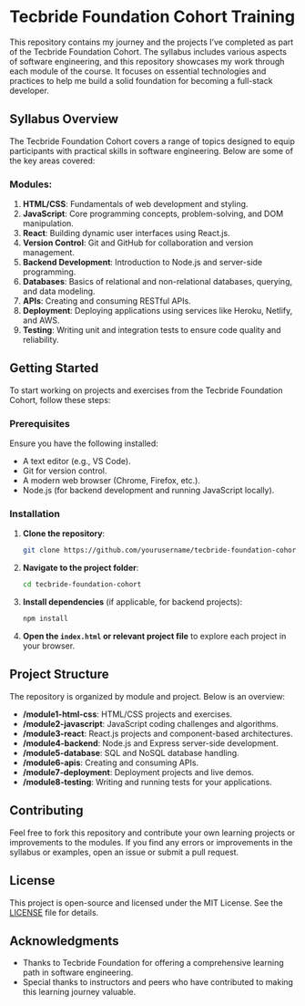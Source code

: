 

# Tecbride Foundation Cohort Training

This repository contains my journey and the projects I’ve completed as part of the Tecbride Foundation Cohort. The syllabus includes various aspects of software engineering, and this repository showcases my work through each module of the course. It focuses on essential technologies and practices to help me build a solid foundation for becoming a full-stack developer.

## Syllabus Overview

The Tecbride Foundation Cohort covers a range of topics designed to equip participants with practical skills in software engineering. Below are some of the key areas covered:

### Modules:
1. **HTML/CSS**: Fundamentals of web development and styling.
2. **JavaScript**: Core programming concepts, problem-solving, and DOM manipulation.
3. **React**: Building dynamic user interfaces using React.js.
4. **Version Control**: Git and GitHub for collaboration and version management.
5. **Backend Development**: Introduction to Node.js and server-side programming.
6. **Databases**: Basics of relational and non-relational databases, querying, and data modeling.
7. **APIs**: Creating and consuming RESTful APIs.
8. **Deployment**: Deploying applications using services like Heroku, Netlify, and AWS.
9. **Testing**: Writing unit and integration tests to ensure code quality and reliability.

## Getting Started

To start working on projects and exercises from the Tecbride Foundation Cohort, follow these steps:

### Prerequisites

Ensure you have the following installed:
- A text editor (e.g., VS Code).
- Git for version control.
- A modern web browser (Chrome, Firefox, etc.).
- Node.js (for backend development and running JavaScript locally).

### Installation

1. **Clone the repository**:
    ```bash
    git clone https://github.com/yourusername/tecbride-foundation-cohort.git
    ```

2. **Navigate to the project folder**:
    ```bash
    cd tecbride-foundation-cohort
    ```

3. **Install dependencies** (if applicable, for backend projects):
    ```bash
    npm install
    ```

4. **Open the `index.html` or relevant project file** to explore each project in your browser.

## Project Structure

The repository is organized by module and project. Below is an overview:

- **/module1-html-css**: HTML/CSS projects and exercises.
- **/module2-javascript**: JavaScript coding challenges and algorithms.
- **/module3-react**: React.js projects and component-based architectures.
- **/module4-backend**: Node.js and Express server-side development.
- **/module5-database**: SQL and NoSQL database handling.
- **/module6-apis**: Creating and consuming APIs.
- **/module7-deployment**: Deployment projects and live demos.
- **/module8-testing**: Writing and running tests for your applications.

## Contributing

Feel free to fork this repository and contribute your own learning projects or improvements to the modules. If you find any errors or improvements in the syllabus or examples, open an issue or submit a pull request.

## License

This project is open-source and licensed under the MIT License. See the [LICENSE](LICENSE) file for details.

## Acknowledgments

- Thanks to Tecbride Foundation for offering a comprehensive learning path in software engineering.
- Special thanks to instructors and peers who have contributed to making this learning journey valuable.


